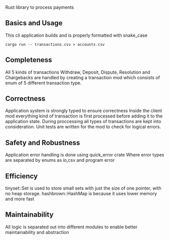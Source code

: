 Rust library to process payments

## Basics and Usage

This cli application builds and is properly formatted with snake_case 
```
cargo run -- transactions.csv > accounts.csv
```

## Completeness

All 5 kinds of transactions Withdraw, Deposit, Dispute, Resolution and Chargebacks are
handled by creating a transaction mod which consists of enum of 5 different transaction type.

## Correctness

Application system is strongly typed to ensure correctness
Inside the client mod everything kind of transaction is first processed before adding it to the application state.
During proccessing all types of transactions are kept into consideration.
Unit tests are written for the mod to check for logical errors.

## Safety and Robustness

Application error handling is done using quick_error crate
Where error types are separated by enums as io,csv and program error

## Efficiency

tinyset::Set is used to store small sets with just the size of one pointer, with no heap storage.
hashbrown::HashMap is because it uses lower memory and more fast

## Maintainability

All logic is separated out into different modules to enable better maintainability and abstraction





